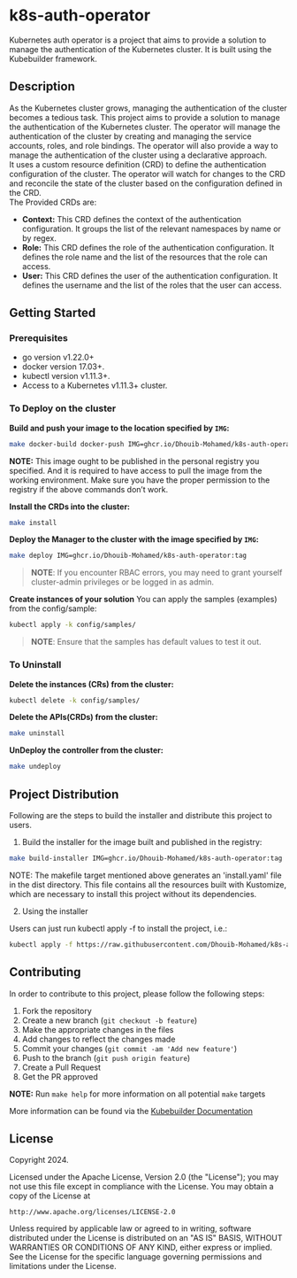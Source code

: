# k8s-auth-operator
Kubernetes auth operator is a project that aims to provide a solution to manage the authentication of the Kubernetes cluster. It is built using the Kubebuilder framework.


## Description
As the Kubernetes cluster grows, managing the authentication of the cluster becomes a tedious task. This project aims to provide a solution to manage the authentication of the Kubernetes cluster. The operator will manage the authentication of the cluster by creating and managing the service accounts, roles, and role bindings. The operator will also provide a way to manage the authentication of the cluster using a declarative approach.<br>
It uses a custom resource definition (CRD) to define the authentication configuration of the cluster. The operator will watch for changes to the CRD and reconcile the state of the cluster based on the configuration defined in the CRD.
<br>The Provided CRDs are:
- **Context:** This CRD defines the context of the authentication configuration. It groups the list of the relevant namespaces by name or by regex.
- **Role:** This CRD defines the role of the authentication configuration. It defines the role name and the list of the resources that the role can access.
- **User:** This CRD defines the user of the authentication configuration. It defines the username and the list of the roles that the user can access.

## Getting Started

### Prerequisites
- go version v1.22.0+
- docker version 17.03+.
- kubectl version v1.11.3+.
- Access to a Kubernetes v1.11.3+ cluster.

### To Deploy on the cluster
**Build and push your image to the location specified by `IMG`:**

```sh
make docker-build docker-push IMG=ghcr.io/Dhouib-Mohamed/k8s-auth-operator:tag
```

**NOTE:** This image ought to be published in the personal registry you specified.
And it is required to have access to pull the image from the working environment.
Make sure you have the proper permission to the registry if the above commands don’t work.

**Install the CRDs into the cluster:**

```sh
make install
```

**Deploy the Manager to the cluster with the image specified by `IMG`:**

```sh
make deploy IMG=ghcr.io/Dhouib-Mohamed/k8s-auth-operator:tag
```

> **NOTE**: If you encounter RBAC errors, you may need to grant yourself cluster-admin
privileges or be logged in as admin.

**Create instances of your solution**
You can apply the samples (examples) from the config/sample:

```sh
kubectl apply -k config/samples/
```

>**NOTE**: Ensure that the samples has default values to test it out.

### To Uninstall
**Delete the instances (CRs) from the cluster:**

```sh
kubectl delete -k config/samples/
```

**Delete the APIs(CRDs) from the cluster:**

```sh
make uninstall
```

**UnDeploy the controller from the cluster:**

```sh
make undeploy
```

## Project Distribution

Following are the steps to build the installer and distribute this project to users.

1. Build the installer for the image built and published in the registry:

```sh
make build-installer IMG=ghcr.io/Dhouib-Mohamed/k8s-auth-operator:tag
```

NOTE: The makefile target mentioned above generates an 'install.yaml'
file in the dist directory. This file contains all the resources built
with Kustomize, which are necessary to install this project without
its dependencies.

2. Using the installer

Users can just run kubectl apply -f <URL for YAML BUNDLE> to install the project, i.e.:

```sh
kubectl apply -f https://raw.githubusercontent.com/Dhouib-Mohamed/k8s-auth-operator/<tag>/dist/install.yaml
```

## Contributing
In order to contribute to this project, please follow the following steps:

1. Fork the repository
2. Create a new branch (`git checkout -b feature`)
3. Make the appropriate changes in the files
4. Add changes to reflect the changes made
5. Commit your changes (`git commit -am 'Add new feature'`)
6. Push to the branch (`git push origin feature`)
7. Create a Pull Request
8. Get the PR approved



**NOTE:** Run `make help` for more information on all potential `make` targets

More information can be found via the [Kubebuilder Documentation](https://book.kubebuilder.io/introduction.html)

## License

Copyright 2024.

Licensed under the Apache License, Version 2.0 (the "License");
you may not use this file except in compliance with the License.
You may obtain a copy of the License at

    http://www.apache.org/licenses/LICENSE-2.0

Unless required by applicable law or agreed to in writing, software
distributed under the License is distributed on an "AS IS" BASIS,
WITHOUT WARRANTIES OR CONDITIONS OF ANY KIND, either express or implied.
See the License for the specific language governing permissions and
limitations under the License.

